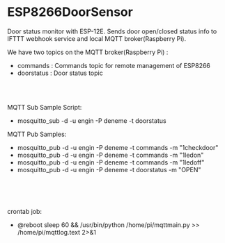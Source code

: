 # ESP8266DoorSensor
Door status monitor with ESP-12E. Sends door open/closed status info to IFTTT webhook service and local MQTT broker(Raspberry Pi).
  
  

We have two topics on the MQTT broker(Raspberry Pi) : 
- commands   : Commands topic for remote management of ESP8266
- doorstatus : Door status topic 
    
<br>
<br>

MQTT Sub Sample Script:
- mosquitto_sub -d -u engin -P deneme -t doorstatus

MQTT Pub Samples:
- mosquitto_pub -d -u engin -P deneme -t commands -m "1checkdoor"
- mosquitto_pub -d -u engin -P deneme -t commands -m "1ledon"
- mosquitto_pub -d -u engin -P deneme -t commands -m "1ledoff"
- mosquitto_pub -d -u engin -P deneme -t doorstatus -m "OPEN"
 
<br>   
<br>
<br>
  
 crontab job:
 - @reboot sleep 60 && /usr/bin/python /home/pi/mqttmain.py >> /home/pi/mqttlog.text 2>&1
 
  
   
   
